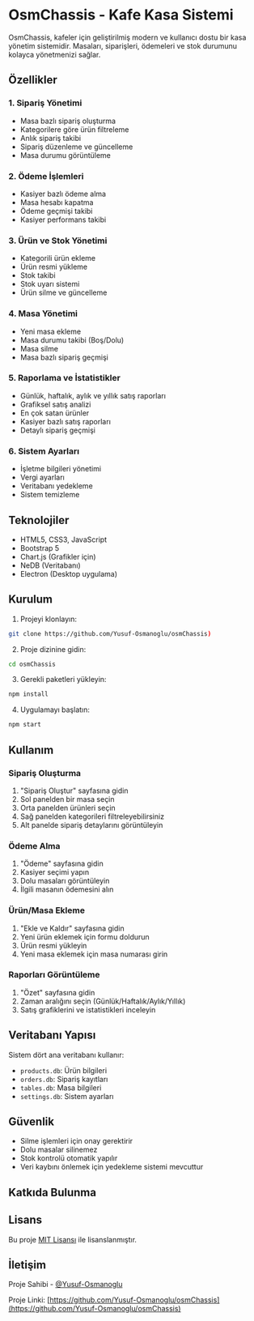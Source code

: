 # OsmChassis - Kafe Kasa Sistemi

OsmChassis, kafeler için geliştirilmiş modern ve kullanıcı dostu bir kasa yönetim sistemidir. Masaları, siparişleri, ödemeleri ve stok durumunu kolayca yönetmenizi sağlar.

## Özellikler

### 1. Sipariş Yönetimi
- Masa bazlı sipariş oluşturma
- Kategorilere göre ürün filtreleme
- Anlık sipariş takibi
- Sipariş düzenleme ve güncelleme
- Masa durumu görüntüleme

### 2. Ödeme İşlemleri
- Kasiyer bazlı ödeme alma
- Masa hesabı kapatma
- Ödeme geçmişi takibi
- Kasiyer performans takibi

### 3. Ürün ve Stok Yönetimi
- Kategorili ürün ekleme
- Ürün resmi yükleme
- Stok takibi
- Stok uyarı sistemi
- Ürün silme ve güncelleme

### 4. Masa Yönetimi
- Yeni masa ekleme
- Masa durumu takibi (Boş/Dolu)
- Masa silme
- Masa bazlı sipariş geçmişi

### 5. Raporlama ve İstatistikler
- Günlük, haftalık, aylık ve yıllık satış raporları
- Grafiksel satış analizi
- En çok satan ürünler
- Kasiyer bazlı satış raporları
- Detaylı sipariş geçmişi

### 6. Sistem Ayarları
- İşletme bilgileri yönetimi
- Vergi ayarları
- Veritabanı yedekleme
- Sistem temizleme

## Teknolojiler

- HTML5, CSS3, JavaScript
- Bootstrap 5
- Chart.js (Grafikler için)
- NeDB (Veritabanı)
- Electron (Desktop uygulama)

## Kurulum

1. Projeyi klonlayın:
```bash
git clone https://github.com/Yusuf-Osmanoglu/osmChassis)
```

2. Proje dizinine gidin:
```bash
cd osmChassis
```

3. Gerekli paketleri yükleyin:
```bash
npm install
```

4. Uygulamayı başlatın:
```bash
npm start
```

## Kullanım

### Sipariş Oluşturma
1. "Sipariş Oluştur" sayfasına gidin
2. Sol panelden bir masa seçin
3. Orta panelden ürünleri seçin
4. Sağ panelden kategorileri filtreleyebilirsiniz
5. Alt panelde sipariş detaylarını görüntüleyin

### Ödeme Alma
1. "Ödeme" sayfasına gidin
2. Kasiyer seçimi yapın
3. Dolu masaları görüntüleyin
4. İlgili masanın ödemesini alın

### Ürün/Masa Ekleme
1. "Ekle ve Kaldır" sayfasına gidin
2. Yeni ürün eklemek için formu doldurun
3. Ürün resmi yükleyin
4. Yeni masa eklemek için masa numarası girin

### Raporları Görüntüleme
1. "Özet" sayfasına gidin
2. Zaman aralığını seçin (Günlük/Haftalık/Aylık/Yıllık)
3. Satış grafiklerini ve istatistikleri inceleyin

## Veritabanı Yapısı

Sistem dört ana veritabanı kullanır:
- `products.db`: Ürün bilgileri
- `orders.db`: Sipariş kayıtları
- `tables.db`: Masa bilgileri
- `settings.db`: Sistem ayarları

## Güvenlik

- Silme işlemleri için onay gerektirir
- Dolu masalar silinemez
- Stok kontrolü otomatik yapılır
- Veri kaybını önlemek için yedekleme sistemi mevcuttur

## Katkıda Bulunma

## Lisans

Bu proje [MIT Lisansı](LICENSE) ile lisanslanmıştır.

## İletişim

Proje Sahibi - [@Yusuf-Osmanoglu](https://github.com/Yusuf-Osmanoglu)

Proje Linki: [https://github.com/Yusuf-Osmanoglu/osmChassis](https://github.com/Yusuf-Osmanoglu/osmChassis) 
